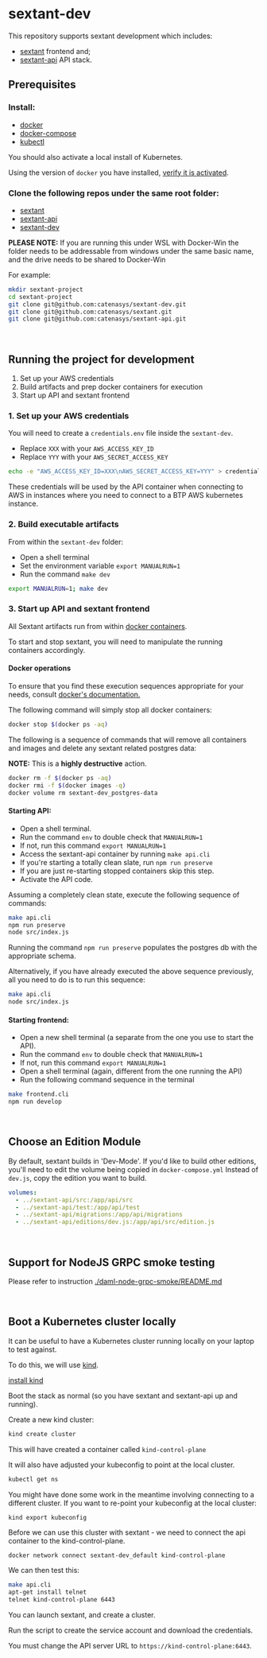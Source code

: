 # **sextant-dev**

This repository supports sextant development which includes:

* [sextant](https://github.com/catenasys/sextant) frontend and;
* [sextant-api](https://github.com/catenasys/sextant-api) API stack.

## **Prerequisites**

### **Install:**

* [docker](https://docs.docker.com/install/)
* [docker-compose](https://docs.docker.com/compose/install/)
* [kubectl](https://kubernetes.io/docs/tasks/tools/install-kubectl/)

You should also activate a local install of Kubernetes.

Using the version of `docker` you have installed, [verify it is activated](https://docs.docker.com/desktop/kubernetes/).

### **Clone the following repos under the same root folder:**

* [sextant](https://github.com/catenasys/sextant)
* [sextant-api](https://github.com/catenasys/sextant-api)
* [sextant-dev](https://github.com/catenasys/sextant-dev)

**PLEASE NOTE:** If you are running this under WSL with Docker-Win
the folder needs to be addressable from windows under the same
basic name, and the drive needs to be shared to Docker-Win

For example:

```bash
mkdir sextant-project
cd sextant-project
git clone git@github.com:catenasys/sextant-dev.git
git clone git@github.com:catenasys/sextant.git
git clone git@github.com:catenasys/sextant-api.git
```

&nbsp;

## **Running the project for development**

1. Set up your AWS credentials
1. Build artifacts and prep docker containers for execution
1. Start up API and sextant frontend

### **1. Set up your AWS credentials**

You will need to create a `credentials.env` file inside the `sextant-dev`.

* Replace `XXX` with your `AWS_ACCESS_KEY_ID`
* Replace `YYY` with your `AWS_SECRET_ACCESS_KEY`

```bash
echo -e "AWS_ACCESS_KEY_ID=XXX\nAWS_SECRET_ACCESS_KEY=YYY" > credentials.env
```

These credentials will be used by the API container when connecting
to AWS in instances where you need to connect to a BTP AWS
kubernetes instance.

### **2. Build executable artifacts**

From within the `sextant-dev` folder:

* Open a shell terminal
* Set the environment variable `export MANUALRUN=1`
* Run the command `make dev`

```bash
export MANUALRUN=1; make dev
```

### **3. Start up API and sextant frontend**

All Sextant artifacts run from within [docker containers](https://docs.docker.com/get-started/#what-is-a-container).

To start and stop sextant, you will need to manipulate the running
containers accordingly.

#### **Docker operations**

To ensure that you find these execution sequences appropriate
for your needs, consult [docker's documentation.](https://docs.docker.com/engine/reference/commandline/rm/)

The following command will simply stop all docker containers:

```bash
docker stop $(docker ps -aq)
```

The following is a sequence of commands that will remove all
containers and images and delete any sextant related postgres data:

**NOTE:** This is a **highly destructive** action.

```bash
docker rm -f $(docker ps -aq)
docker rmi -f $(docker images -q)
docker volume rm sextant-dev_postgres-data
```

#### **Starting API:**

* Open a shell terminal.
* Run the command `env` to double check that `MANUALRUN=1`
* If not, run this command `export MANUALRUN=1`
* Access the sextant-api container by running `make api.cli`
* If you're starting a totally clean slate, run `npm run preserve`
* If you are just re-starting stopped containers skip this step.
* Activate the API code.

Assuming a completely clean state, execute the following sequence of commands:

```bash
make api.cli
npm run preserve
node src/index.js
```

Running the command `npm run preserve` populates the postgres db
with the appropriate schema.

Alternatively, if you have already executed the above sequence
previously, all you need to do is to run this sequence:

```bash
make api.cli
node src/index.js
```

#### **Starting frontend:**

* Open a new shell terminal (a separate from the one you use to start the API).
* Run the command `env` to double check that `MANUALRUN=1`
* If not, run this command `export MANUALRUN=1`
* Open a shell terminal (again, different from the one running the API)
* Run the following command sequence in the terminal

```bash
make frontend.cli
npm run develop
```

&nbsp;

## **Choose an Edition Module**

By default, sextant builds in 'Dev-Mode'. If you'd like to build other editions,
you'll need to edit the volume being copied in `docker-compose.yml`
Instead of `dev.js`, copy the edition you want to build.

```yaml
volumes:
  - ../sextant-api/src:/app/api/src
  - ../sextant-api/test:/app/api/test
  - ../sextant-api/migrations:/app/api/migrations
  - ../sextant-api/editions/dev.js:/app/api/src/edition.js
```

&nbsp;

## **Support for NodeJS GRPC smoke testing**

Please refer to instruction [./daml-node-grpc-smoke/README.md](./daml-node-grpc-smoke/README.md)

&nbsp;

## **Boot a Kubernetes cluster locally**

It can be useful to have a Kubernetes cluster running locally on your
laptop to test against.

To do this, we will use [kind](https://github.com/kubernetes-sigs/kind).

[install kind](https://github.com/kubernetes-sigs/kind#installation-and-usage)

Boot the stack as normal (so you have sextant and sextant-api up and running).

Create a new kind cluster:

```bash
kind create cluster
```

This will have created a container called `kind-control-plane`

It will also have adjusted your kubeconfig to point at the local cluster.

```bash
kubectl get ns
```

You might have done some work in the meantime involving connecting
to a different cluster. If you want to re-point your kubeconfig at
the local cluster:

```bash
kind export kubeconfig
```

Before we can use this cluster with sextant - we need to connect
the api container to the kind-control-plane.

```bashclear
docker network connect sextant-dev_default kind-control-plane
```

We can then test this:

```bash
make api.cli
apt-get install telnet
telnet kind-control-plane 6443
```

You can launch sextant, and create a cluster.

Run the script to create the service account and download the credentials.

You must change the API server URL to `https://kind-control-plane:6443`.

